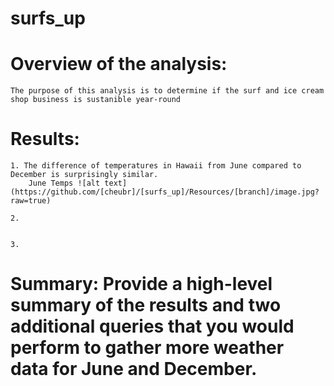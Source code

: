 # surfs_up

# Overview of the analysis:
    The purpose of this analysis is to determine if the surf and ice cream shop business is sustanible year-round


# Results: 
    1. The difference of temperatures in Hawaii from June compared to December is surprisingly similar. 
        June Temps ![alt text](https://github.com/[cheubr]/[surfs_up]/Resources/[branch]/image.jpg?raw=true)

    2. 


    3.



# Summary: Provide a high-level summary of the results and two additional queries that you would perform to gather more weather data for June and December.